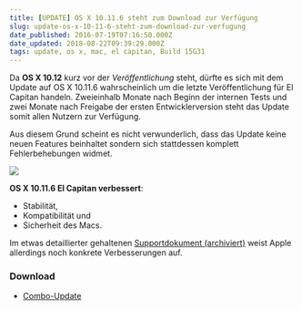 ```yaml
---
title: [UPDATE] OS X 10.11.6 steht zum Download zur Verfügung
slug: update-os-x-10-11-6-steht-zum-download-zur-verfugung
date_published: 2016-07-19T07:16:50.000Z
date_updated: 2018-08-22T09:39:29.000Z
tags: update, os x, mac, el capitan, Build 15G31
---
```


Da **OS X 10.12** kurz vor der *Veröffentlichung* steht, dürfte es sich mit dem Update auf OS X 10.11.6 wahrscheinlich um die letzte Veröffentlichung für El Capitan handeln. Zweieinhalb Monate nach Beginn der internen Tests und zwei Monate nach Freigabe der ersten Entwicklerversion steht das Update somit allen Nutzern zur Verfügung. 

Aus diesem Grund scheint es nicht verwunderlich, dass das Update keine neuen Features beinhaltet sondern sich stattdessen komplett Fehlerbehebungen widmet.

![](__GHOST_URL__/content/images/2016/07/Bildschirmfoto-2016-07-19-um-20-05-12.png)

**OS X 10.11.6 El Capitan verbessert**:

- Stabilität,
- Kompatibilität und
- Sicherheit des Macs.

Im etwas detaillierter gehaltenen [Supportdokument (archiviert)](http://web.archive.org/web/20160719120618/https://support.apple.com/de-de/HT206770) weist Apple allerdings noch konkrete Verbesserungen auf.

### Download

- [Combo-Update](https://support.apple.com/kb/DL1885?locale=de_DE&amp;viewlocale=en_US)
